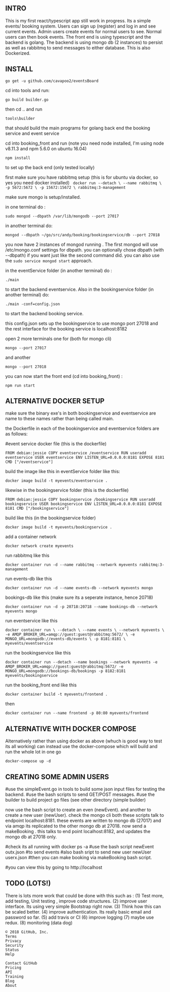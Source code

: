 INTRO
-----

This is my first react/typescript app still work in progress.
Its a simple events/ booking system. Users can sign up (register) and log in and see current events. Admin users create events for normal users to see. Normal users can then book events. 
The front end is using typescript and the backend is golang. The backend is using mongo db (2 instances) to persist as well as rabbitmq to send messages to either database. This is also Dockerized. 

INSTALL
-------
`go get -u github.com/cavapoo2/eventsBoard`

cd into tools and run:

`go build builder.go`

then cd .. and run 

`tools\builder`

that should build the main programs for golang back end the booking service and event service

cd into booking_front and run (note you need node installed, I'm using node v8.11.3 and npm 5.6.0 on ubuntu 16.04)

`npm install` 

to set up the back end (only tested locally)

first make sure you have rabbitmq setup (this is for ubuntu via docker, so yes you need docker installed)
`
docker run --detach \
--name rabbitmq \
-p 5672:5672 \
-p 15672:15672 \
rabbitmq:3-management`

make sure mongo is setup/installed.

in one terminal do :

`sudo mongod --dbpath /var/lib/mongodb --port 27017`

in another terminal do:

`mongod --dbpath ~/go/src/andy/booking/bookingservice/db --port 27018`

you now have 2 instances of mongod running . The first mongod will use /etc/mongo.conf settings for dbpath. you can optionally chose dbpath (with --dbpath) if you want just like the second command did. you can also use the `sudo service mongod start` approach.

in the eventService folder (in another terminal) do :

`./main` 

to start the backend eventservice. Also in the bookingservice folder (in another terminal) do:

`./main -conf=config.json`

to start the backend booking service.


this config.json sets up the bookingservice to use mongo port 27018
and the rest interface for the booking service is localhost:8182

open 2 more terminals one for (both for mongo cli)  

`mongo --port 27017`

and another

`mongo --port 27018`

you can now start the front end (cd into booking_front) :

`npm run start`

ALTERNATIVE DOCKER SETUP
-------------------------

make sure the binary exe's in both bookingservice and eventservice are name to these names rather than being called main.

the Dockerfile in each of the bookingservice and eventservice folders are as follows:

#event service docker file (this is the dockerfile)

`FROM debian:jessie
COPY eventservice /eventservice
RUN useradd eventservice
USER eventservice
ENV LISTEN_URL=0.0.0.0:8181
EXPOSE 8181
CMD ["/eventservice"]`

build the image like this in eventService folder like this:

`docker image build -t myevents/eventservice .`

likewise in the bookingservice folder (this is the dockerfile)

`FROM debian:jessie
COPY bookingservice /bookingservice
RUN useradd bookingservice
USER bookingservice
ENV LISTEN_URL=0.0.0.0:8181
EXPOSE 8181
CMD ["/bookingservice"]`

build like this (in the bookingservice folder)

`docker image build -t myevents/bookingservice .`

add a container network

`docker network create myevents`

run rabbitmq like this

`docker container run -d --name rabbitmq --network myevents
rabbitmq:3-management`

run events-db like this

`docker container run -d --name events-db --network myevents mongo`

bookings-db like this (make sure its a seperate instance, hence 20718)

`docker container run -d -p 20718:20718 --name bookings-db --network myevents mongo`

run eventservice like this

`docker container run \
--detach \
--name events \
--network myevents \
-e AMQP_BROKER_URL=amqp://guest:guest@rabbitmq:5672/ \
-e MONGO_URL=mongodb://events-db/events \
-p 8181:8181 \
myevents/eventservice`

run the bookingservice like this

`docker container run --detach --name bookings --network myevents -e AMQP_BROKER_URL=amqp://guest:guest@rabbitmq:5672/ -e MONGO_URL=mongodb://bookings-db/bookings -p 8182:8181 myevents/bookingservice`

run the booking_front end like this

`docker container build -t myevents/frontend .`

then

`docker container run --name frontend -p 80:80 myevents/frontend`	 

ALTERNATIVE WITH DOCKER COMPOSE
--------------------------------

Alternatively rather than using docker as above (whuch is good way to test its all working) can instead use the docker-compose which will build and run the whole lot in one go

`docker-compose up -d`

CREATING SOME ADMIN USERS
--------------------------



#use the simpleEvent.go in tools to build some json input files for testing the backend. 
#use the bash scripts to send GET/POST messages.
#use the builder to build project go files (see other directory (simple builder)

now use the bash script to create an even (newEvent). and another to create a new user (newUser). check the mongo cli
both these scripts talk to endpoint localhost:8181. these events are written to mongo db (27017) and via amqp its replicated
to the other mongo db at 27018. 
now send a makeBooking . this talks to end point localhost:8182, and updates the mongo db at 27018 only.


#check its all running with docker ps -a
#use the bash script 
newEvent outx.json 
#to send events
#also bash sript to send new user
newUser userx.json
#then you can make booking via
makeBooking bash script.

#you can view this by going to http://localhost



TODO (LOTS!)
------------

There is lots more work that could be done with this such as :
(1) Test more, add testing, Unit testing , improve code structures.
(2) improve user interface. Its using very simple Bootstrap right now.
(3) Think how this can be scaled better. 
(4) improve authentication. Its really basic email and password so far.
(5) add travis or CI
(6) improve logging
(7) maybe use redux. 
(8) monitoring (data dog)


    © 2018 GitHub, Inc.
    Terms
    Privacy
    Security
    Status
    Help

    Contact GitHub
    Pricing
    API
    Training
    Blog
    About

